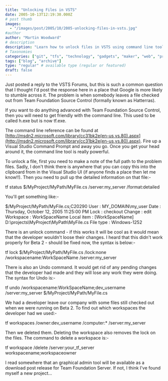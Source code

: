 ```yaml
---
title: "Unlocking Files in VSTS"
date: 2005-10-13T12:19:30.000Z
# post thumb
images:
  - "/images/post/2005/10/2005-unlocking-files-in-vsts.jpg"
#author
author: "Martin Woodward"
# description
description: "Learn how to unlock files in VSTS using command line tools to resolve common checked-out file issues effectively."
# Taxonomies
categories: ["git", "tfs", "technology", "gadgets", "maker", "web", "programming"]
tags: ["blog", "archive"]
type: "regular" # available type (regular or featured)
draft: false
---
```

Just posted a reply to the VSTS Forums, but this is such a common question that I thought I'd post the response here in a place that Google is more likely to stumble across it.  The problem is when somebody leaves a file checked out from Team Foundation Source Control (formally known as Hatterras).

If you want to do anything advanced with Team Foundation Source Control, then you will need to get friendly with the command line.  This used to be called h.exe but is now tf.exe.

The command line reference can be found at [http://msdn2.microsoft.com/library/cc31bk2e(en-us,vs.80).aspx](http://msdn2.microsoft.com/library/cc31bk2e(en-us,vs.80).aspx).  Fire up a Visual Studio Command Prompt and away you go.  Once you get your head around it, the command line tool is really powerful.

To unlock a file, first you need to make a note of the full path to the problem files.  Sadly, I don't think there is anywhere that you can copy this into the clipboard from in the Visual Studio UI (if anyone finds a place then let me know!!).  Then you need to pull up the detailed information on that file:-

tf status $/MyProject/MyPath/MyFile.cs /server:my_server /format:detailed

You'll get something like:-

$/MyProject/MyPath/MyFile.cs;C20290
  User       : MY_DOMAIN\my_user
  Date       : Thursday, October 12, 2005 11:25:00 PM
  Lock       : checkout
  Change     : edit
  Workspace  : WorkSpaceName
  Local item : [WorkSpaceName] D:\projects\MyProject\MyPath\MyFile.cs
  File type  : Windows-1252

There is an unlock command - if this works it will be cool as it would mean that the developer wouldn't loose their changes.  I heard that this didn't work properly for Beta 2 - should be fixed now, the syntax is below:-

tf lock $/MyProject/MyPath/MyFile.cs /lock:none /workspacename:WorkSpaceName /server:my_server

There is also an Undo command.  It would get rid of any pending changes that the developer had made and they will lose any work they were doing.  The syntax for Undo is:-

tf undo /workspacename:WorkSpaceName;dev_username /server:my_server $/MyProject/MyPath/MyFile.cs

We had a developer leave our company with some files still checked out when we were running on Beta 2.  To find out which workspaces the developer had we used:-

tf workspaces /owner:dev_username /computer:* /server:my_server

Then we deleted them.  Deleting the workspace also removes the lock on the files.  The command to delete a workspace is:-

tf workspace /delete /server:your_tf_server workspacename;workspaceowner

I read somewhere that an graphical admin tool will be available as a download post release for Team Foundation Server.  If not, I think I've found myself a new project...